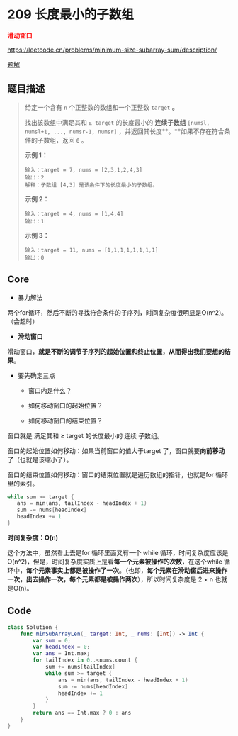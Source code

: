 # 209 长度最小的子数组

**<font color=red>滑动窗口</font>**

https://leetcode.cn/problems/minimum-size-subarray-sum/description/

[题解](https://www.programmercarl.com/0209.%E9%95%BF%E5%BA%A6%E6%9C%80%E5%B0%8F%E7%9A%84%E5%AD%90%E6%95%B0%E7%BB%84.html#%E6%BB%91%E5%8A%A8%E7%AA%97%E5%8F%A3)

## 题目描述

> 给定一个含有 `n` 个正整数的数组和一个正整数 `target` **。**
>
> 找出该数组中满足其和 `≥ target` 的长度最小的 **连续子数组** `[numsl, numsl+1, ..., numsr-1, numsr]` ，并返回其长度**。**如果不存在符合条件的子数组，返回 `0` 。
>
>  
>
> **示例 1：**
>
> ```
> 输入：target = 7, nums = [2,3,1,2,4,3]
> 输出：2
> 解释：子数组 [4,3] 是该条件下的长度最小的子数组。
> ```
>
> **示例 2：**
>
> ```
> 输入：target = 4, nums = [1,4,4]
> 输出：1
> ```
>
> **示例 3：**
>
> ```
> 输入：target = 11, nums = [1,1,1,1,1,1,1,1]
> 输出：0
> ```

## Core

- 暴力解法

两个for循环，然后不断的寻找符合条件的子序列，时间复杂度很明显是O(n^2)。（会超时）

- **滑动窗口**

滑动窗口，**就是不断的调节子序列的起始位置和终止位置，从而得出我们要想的结果**。

- 要先确定三点

  - 窗口内是什么？

  - 如何移动窗口的起始位置？

  - 如何移动窗口的结束位置？

窗口就是 满足其和 ≥ target 的长度最小的 连续 子数组。

窗口的起始位置如何移动：如果当前窗口的值大于target 了，窗口就要**向前移动**了（也就是该缩小了）。

窗口的结束位置如何移动：窗口的结束位置就是遍历数组的指针，也就是for 循环里的索引。

```swift
while sum >= target {
   ans = min(ans, tailIndex - headIndex + 1)
   sum -= nums[headIndex]
   headIndex += 1
}
```

**时间复杂度：O(n)**

这个方法中，虽然看上去是for 循环里面又有一个 while 循环，时间复杂度应该是O(n^2)，但是，时间复杂度实质上是看**每一个元素被操作的次数**，在这个while 循环中，**每个元素事实上都是被操作了一次**。（也即，**每个元素在滑动窗后进来操作一次，出去操作一次，每个元素都是被操作两次**），所以时间复杂度是 2 × n 也就是O(n)。



## Code

```swift
class Solution {
    func minSubArrayLen(_ target: Int, _ nums: [Int]) -> Int {
        var sum = 0;
        var headIndex = 0;
        var ans = Int.max;
        for tailIndex in 0..<nums.count {
            sum += nums[tailIndex]
            while sum >= target {
                ans = min(ans, tailIndex - headIndex + 1)
                sum -= nums[headIndex]
                headIndex += 1
            }
        } 
        return ans == Int.max ? 0 : ans
    }
}
```
















